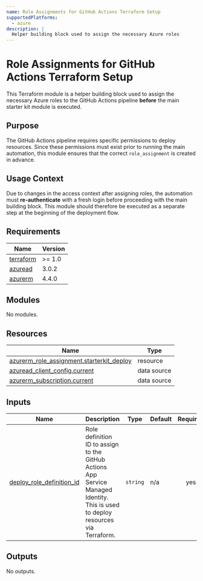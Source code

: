 ```yaml
---
name: Role Assignments for GitHub Actions Terraform Setup
supportedPlatforms:
  - azure
description: |
  Helper building block used to assign the necessary Azure roles
---
```


# Role Assignments for GitHub Actions Terraform Setup

This Terraform module is a helper building block used to assign the necessary Azure roles to the GitHub Actions pipeline **before** the main starter kit
module is executed.

## Purpose

The GitHub Actions pipeline requires specific permissions to deploy resources. Since these permissions must exist prior to running the main automation,
this module ensures that the correct `role_assignment` is created in advance.

## Usage Context

Due to changes in the access context after assigning roles, the automation must **re-authenticate** with a fresh login before proceeding with the main building block.
This module should therefore be executed as a separate step at the beginning of the deployment flow.

<!-- BEGIN_TF_DOCS -->
## Requirements

| Name | Version |
|------|---------|
| <a name="requirement_terraform"></a> [terraform](#requirement\_terraform) | >= 1.0 |
| <a name="requirement_azuread"></a> [azuread](#requirement\_azuread) | 3.0.2 |
| <a name="requirement_azurerm"></a> [azurerm](#requirement\_azurerm) | 4.4.0 |

## Modules

No modules.

## Resources

| Name | Type |
|------|------|
| [azurerm_role_assignment.starterkit_deploy](https://registry.terraform.io/providers/hashicorp/azurerm/4.4.0/docs/resources/role_assignment) | resource |
| [azuread_client_config.current](https://registry.terraform.io/providers/hashicorp/azuread/3.0.2/docs/data-sources/client_config) | data source |
| [azurerm_subscription.current](https://registry.terraform.io/providers/hashicorp/azurerm/4.4.0/docs/data-sources/subscription) | data source |

## Inputs

| Name | Description | Type | Default | Required |
|------|-------------|------|---------|:--------:|
| <a name="input_deploy_role_definition_id"></a> [deploy\_role\_definition\_id](#input\_deploy\_role\_definition\_id) | Role definition ID to assign to the GitHub Actions App Service Managed Identity. This is used to deploy resources via Terraform. | `string` | n/a | yes |

## Outputs

No outputs.
<!-- END_TF_DOCS -->
